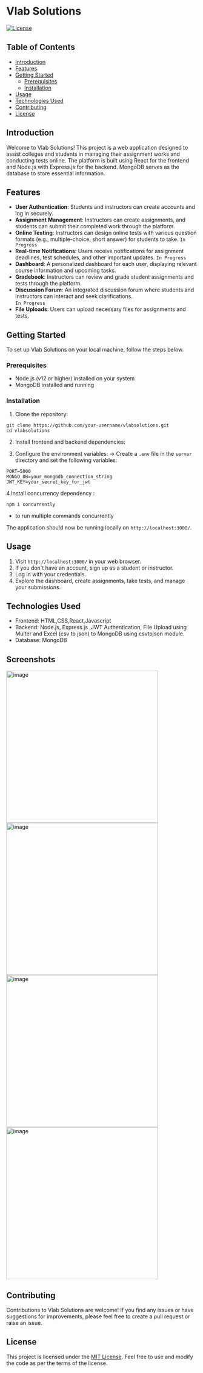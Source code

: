 # Vlab Solutions

[![License](https://img.shields.io/badge/License-MIT-blue.svg)](LICENSE)

## Table of Contents

- [Introduction](#introduction)
- [Features](#features)
- [Getting Started](#getting-started)
  - [Prerequisites](#prerequisites)
  - [Installation](#installation)
- [Usage](#usage)
- [Technologies Used](#technologies-used)
- [Contributing](#contributing)
- [License](#license)

## Introduction

Welcome to Vlab Solutions! This project is a web application designed to assist colleges and students in managing their assignment works and conducting tests online. The platform is built using React for the frontend and Node.js with Express.js for the backend. MongoDB serves as the database to store essential information.

## Features

- **User Authentication**: Students and instructors can create accounts and log in securely.
- **Assignment Management**: Instructors can create assignments, and students can submit their completed work through the platform.
- **Online Testing**: Instructors can design online tests with various question formats (e.g., multiple-choice, short answer) for students to take.  ``` In Progress ```
- **Real-time Notifications**: Users receive notifications for assignment deadlines, test schedules, and other important updates.   ``` In Progress ```
- **Dashboard**: A personalized dashboard for each user, displaying relevant course information and upcoming tasks.
- **Gradebook**: Instructors can review and grade student assignments and tests through the platform.
- **Discussion Forum**: An integrated discussion forum where students and instructors can interact and seek clarifications.   <br> ``` In Progress ```
- **File Uploads**: Users can upload necessary files for assignments and tests.

## Getting Started

To set up Vlab Solutions on your local machine, follow the steps below.

### Prerequisites

- Node.js (v12 or higher) installed on your system
- MongoDB installed and running

### Installation

1. Clone the repository: <br>
```
git clone https://github.com/your-username/vlabsolutions.git 
cd vlabsolutions
```


2. Install frontend and backend dependencies:


3. Configure the environment variables:
-> Create a `.env` file in the `server` directory and set the following variables:

```
PORT=5000
MONGO_DB=your_mongodb_connection_string
JWT_KEY=your_secret_key_for_jwt
```

4.Install concurrency dependency :
```
npm i concurrently

```
 - to run multiple commands concurrently


The application should now be running locally on `http://localhost:3000/`.

## Usage

1. Visit `http://localhost:3000/` in your web browser.
2. If you don't have an account, sign up as a student or instructor.
3. Log in with your credentials.
4. Explore the dashboard, create assignments, take tests, and manage your submissions.

## Technologies Used

- Frontend: HTML,CSS,React,Javascript
- Backend: Node.js, Express.js ,JWT Authentication, File Upload using Multer and Excel (csv to json) to MongoDB using csvtojson module.
- Database: MongoDB
  
## Screenshots
<img width="400" alt="image" src="https://github.com/officialarmannqureshi/vlabsolutions/assets/91754196/49f93f05-6287-41fd-83df-3c0fe2c02b8e">
<img width="400" alt="image" src="https://github.com/officialarmannqureshi/vlabsolutions/assets/91754196/f92570de-f15f-49bc-96c7-23b53af08441"><br>
<img width="400" alt="image" src="https://github.com/officialarmannqureshi/vlabsolutions/assets/91754196/1630a2fe-8088-4941-a1c8-9c15b1df2ce7">
<img width="400" alt="image" src="https://github.com/officialarmannqureshi/vlabsolutions/assets/91754196/87fe5ce4-eb21-4f0b-9536-cfa91814ee12">



## Contributing

Contributions to Vlab Solutions are welcome! If you find any issues or have suggestions for improvements, please feel free to create a pull request or raise an issue.

## License

This project is licensed under the [MIT License](LICENSE). Feel free to use and modify the code as per the terms of the license.

